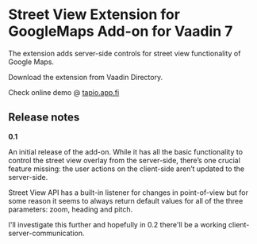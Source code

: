 # Street View Extension for GoogleMaps Add-on for Vaadin 7

The extension adds server-side controls for street view functionality of Google Maps.

Download the extension from Vaadin Directory.

Check online demo @ [tapio.app.fi](http://tapio.app.fi/googlemaps-streetview-demo)

## Release notes ##

**0.1**

An initial release of the add-on. While it has all the basic functionality to control the street view overlay from the server-side, there’s one crucial feature missing: the user actions on the client-side aren’t updated to the server-side.

Street View API has a built-in listener for changes in point-of-view but for some reason it seems to always return default values for all of the three parameters: zoom, heading and pitch.

I'll investigate this further and hopefully in 0.2 there'll be a working client-server-communication.
